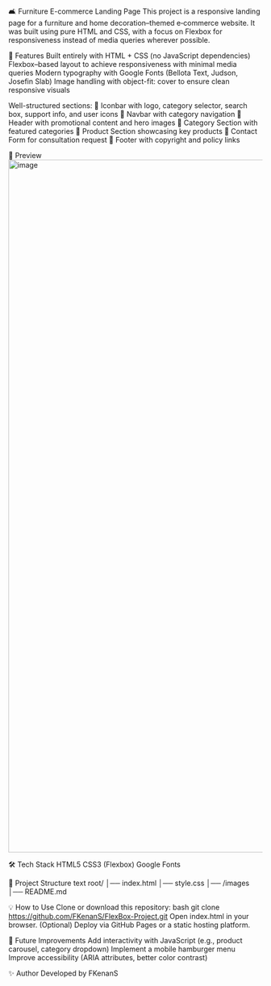 🛋️ Furniture E-commerce Landing Page
This project is a responsive landing page for a furniture and home decoration–themed e‑commerce website.
It was built using pure HTML and CSS, with a focus on Flexbox for responsiveness instead of media queries wherever possible.







🚀 Features
Built entirely with HTML + CSS (no JavaScript dependencies)
Flexbox–based layout to achieve responsiveness with minimal media queries
Modern typography with Google Fonts (Bellota Text, Judson, Josefin Slab)
Image handling with object-fit: cover to ensure clean responsive visuals






Well-structured sections:
🔹 Iconbar with logo, category selector, search box, support info, and user icons
🔹 Navbar with category navigation
🔹 Header with promotional content and hero images
🔹 Category Section with featured categories
🔹 Product Section showcasing key products
🔹 Contact Form for consultation request
🔹 Footer with copyright and policy links







📸 Preview
<img width="2289" height="1375" alt="image" src="https://github.com/user-attachments/assets/65f93b8e-a60c-4c85-b8f6-c19d324c3be8" />







🛠️ Tech Stack
HTML5
CSS3 (Flexbox)
Google Fonts





📂 Project Structure
text
root/
│── index.html
│── style.css
│── /images
│── README.md













💡 How to Use
Clone or download this repository:
bash
git clone https://github.com/FKenanS/FlexBox-Project.git
Open index.html in your browser.
(Optional) Deploy via GitHub Pages or a static hosting platform.









📌 Future Improvements
Add interactivity with JavaScript (e.g., product carousel, category dropdown)
Implement a mobile hamburger menu
Improve accessibility (ARIA attributes, better color contrast)





✨ Author
Developed by FKenanS
